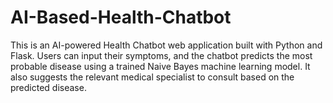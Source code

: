 # AI-Based-Health-Chatbot
This is an AI-powered Health Chatbot web application built with Python and Flask. Users can input their symptoms, and the chatbot predicts the most probable disease using a trained Naive Bayes machine learning model. It also suggests the relevant medical specialist to consult based on the predicted disease.
